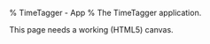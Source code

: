% TimeTagger - App
% The TimeTagger application.

<script src='auth.js'></script>

<script>

window.addEventListener("load", function() {
    if (!window.browser_supported) {return;}
    window.store = new window.stores.ConnectedDataStore();
    var canvas_element = document.getElementById('canvas');
    window.canvas = new window.front.TimeTaggerCanvas(canvas_element);

    // Register service worker, only when loading the actual app.
    register_service_worker();
});


function register_service_worker() {

    // Could disable on localhost, because localhost is also likely used for other things.
    // However, since the SW is local to /timetagger/app by default, it should be fine.
    // if (location.hostname !== "localhost" && location.hostname !== "127.0.0.1") { return; }

    // SW supported?
    if (!('serviceWorker' in navigator)) { return; }

    // Structure for the PWA installation workflow
    window.pwa = {
        sw_reg: null, // set when sw is registered
        deferred_prompt: null,  // set when browser considers this a PWA
        install: async function() {
            window.pwa.deferred_prompt.prompt();
            const { outcome } = await window.pwa.deferred_prompt.userChoice;
            window.pwa.deferred_prompt = null;
        },
        update: function () {
            if (window.pwa.sw_reg) { window.pwa.sw_reg.update(); }
        },
        show_refresh_button: function () {
            let style, html, el;
            style = 'background:#fff; color:#444; padding:0.3em; border: 1px solid #777; border-radius:4px; ';
            style += 'position:absolute; top: 64px; left:4px; font-size:80%; '
            html = "<div style='" + style + "'>";
            html += "New version available, ";
            html += "<a href='#' onclick='location.reload();'>refresh</a>";
            html += " to update.</div>"
            el = document.createElement("div");
            el.innerHTML = html;
            el = el.children[0];
            document.getElementById("canvas").parentNode.appendChild(el);
        }
    };

    // Register the service worker
    navigator.serviceWorker.register('sw.js').then(reg => { window.pwa.sw_reg = reg; });

    // Detect when the browser agrees that this is a PWA
    window.addEventListener('beforeinstallprompt', (e) => {
        e.preventDefault();  // Prevent the mini-infobar from appearing on mobile
        window.pwa.deferred_prompt = e;  // Store event for later use
    });

    // Detect when a new service worker is activated. This happens after an update
    // (or just after page load) when a new SW is found, installed, and activated.
    var page_start_time = performance.now();
    navigator.serviceWorker.addEventListener('controllerchange', function () {
        console.log("New service worker detected.")
        if (page_start_time === null) {
            return;  // prevent continuous refresh when dev tool SW refresh is on
        } else if (performance.now() - page_start_time < 3000) {
            window.location.reload();  // User just arrived/refreshed, auto-refresh is ok
        } else {
           window.pwa.show_refresh_button();  // Prompt the user to refresh instead
        }
        page_start_time = null;
    });

    // Show a message to prompt the user to refresh the page


    // Auto-update each several hours
    var nhours = 4
    window.setInterval(() => {window.pwa.update()}, nhours * 60 * 60 * 1000);
}

</script>

<canvas id='canvas'>This page needs a working (HTML5) canvas.</canvas>
